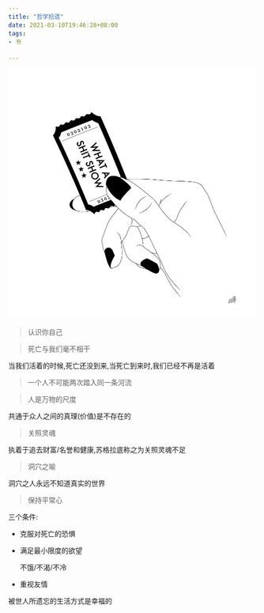 ```yaml
---
title: "哲学拾遗"
date: 2021-03-10T19:46:28+08:00
tags:
- 书

---
```


![](/img/哲学拾遗.jpg)

> 认识你自己

> 死亡与我们毫不相干

当我们活着的时候,死亡还没到来,当死亡到来时,我们已经不再是活着

> 一个人不可能两次踏入同一条河流

> 人是万物的尺度

共通于众人之间的真理(价值)是不存在的

> 关照灵魂

执着于追去财富/名誉和健康,苏格拉底称之为关照灵魂不足

> 洞穴之喻

洞穴之人永远不知道真实的世界

> 保持平常心

三个条件:

- 克服对死亡的恐惧

- 满足最小限度的欲望

  不饿/不渴/不冷

- 重视友情 

被世人所遗忘的生活方式是幸福的



